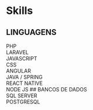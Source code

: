 # Skills

## LINGUAGENS 
<div class="progress">
  <div  id="php-skill" class="progress-bar custom-bg-color" role="progressbar"  aria-valuenow="50" aria-valuemin="0" aria-valuemax="100"></div>
</div>
PHP
<br/>

<div class="progress">
  <div id="laravel-skill" class="progress-bar custom-bg-color" role="progressbar"  aria-valuenow="50" aria-valuemin="0" aria-valuemax="100"></div>
</div>
LARAVEL
<br/>

<div class="progress">
  <div id="javascript-skill" class="progress-bar custom-bg-color" role="progressbar"  aria-valuenow="50" aria-valuemin="0" aria-valuemax="100"></div>
</div>
JAVASCRIPT
<div class="progress">
  <div id="css-skill" class="progress-bar custom-bg-color" role="progressbar" aria-valuenow="50" aria-valuemin="0" aria-valuemax="100"></div>
</div>
CSS

<div class="progress">
  <div id="angular-skill" class="progress-bar custom-bg-color" role="progressbar"  aria-valuenow="80" aria-valuemin="0" aria-valuemax="100"></div>
</div>
ANGULAR

<div class="progress">
  <div id="java-skill" class="progress-bar custom-bg-color" role="progressbar"  aria-valuenow="50" aria-valuemin="0" aria-valuemax="100"></div>
</div>
JAVA / SPRING

<div class="progress">
  <div id="reactnative-skill" class="progress-bar custom-bg-color" role="progressbar"  aria-valuenow="80" aria-valuemin="0" aria-valuemax="100"></div>
</div>
REACT NATIVE
<div class="progress">
  <div id="nodejs-skill" class="progress-bar custom-bg-color" role="progressbar"  aria-valuenow="80" aria-valuemin="0" aria-valuemax="100"></div>
</div>
NODE JS
## BANCOS DE DADOS
<div class="progress">
  <div id="sqlserver-skill" class="progress-bar custom-bg-color" role="progressbar" aria-valuenow="80" aria-valuemin="0" aria-valuemax="100"></div>
</div>
SQL SERVER

<div class="progress">
  <div id="postgresql-skill" class="progress-bar custom-bg-color" role="progressbar"  aria-valuenow="80" aria-valuemin="0" aria-valuemax="100"></div>
</div>
POSTGRESQL


